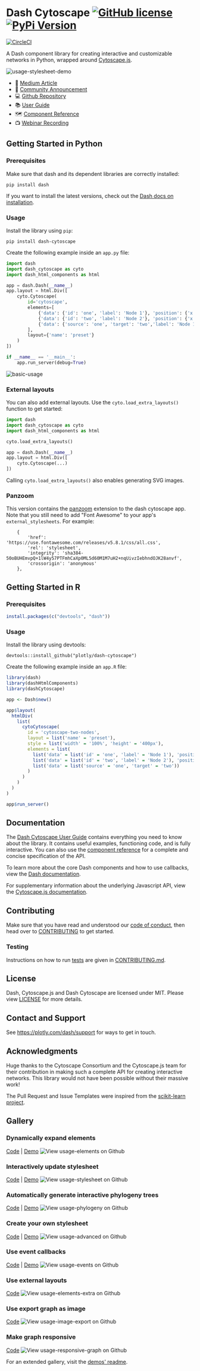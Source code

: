 # Dash Cytoscape [![GitHub license](https://img.shields.io/badge/license-MIT-blue.svg)](https://github.com/plotly/dash-cytoscape/blob/master/LICENSE) [![PyPi Version](https://img.shields.io/pypi/v/dash-cytoscape.svg)](https://pypi.org/project/dash-cytoscape/)
[![CircleCI](https://circleci.com/gh/plotly/dash-cytoscape.svg?style=svg)](https://circleci.com/gh/plotly/dash-cytoscape)

A Dash component library for creating interactive and customizable networks in Python, wrapped around [Cytoscape.js](http://js.cytoscape.org/).

![usage-stylesheet-demo](https://raw.githubusercontent.com/plotly/dash-cytoscape/master/demos/images/usage-stylesheet-demo.gif)

* 🌟 [Medium Article](https://medium.com/@plotlygraphs/introducing-dash-cytoscape-ce96cac824e4)
* 📣 [Community Announcement](https://community.plotly.com/t/announcing-dash-cytoscape/19095)
* 💻 [Github Repository](https://github.com/plotly/dash-cytoscape) 
* 📚 [User Guide](https://dash.plotly.com/cytoscape) 
* 🗺 [Component Reference](https://dash.plotly.com/cytoscape/reference)
* 📺 [Webinar Recording](https://www.youtube.com/watch?v=snXcIsCMQgk)

## Getting Started in Python

### Prerequisites

Make sure that dash and its dependent libraries are correctly installed:
```commandline
pip install dash
```

If you want to install the latest versions, check out the [Dash docs on installation](https://dash.plotly.com/installation).

### Usage

Install the library using `pip`:

```
pip install dash-cytoscape
```

Create the following example inside an `app.py` file:

```python
import dash
import dash_cytoscape as cyto
import dash_html_components as html

app = dash.Dash(__name__)
app.layout = html.Div([
    cyto.Cytoscape(
        id='cytoscape',
        elements=[
            {'data': {'id': 'one', 'label': 'Node 1'}, 'position': {'x': 50, 'y': 50}},
            {'data': {'id': 'two', 'label': 'Node 2'}, 'position': {'x': 200, 'y': 200}},
            {'data': {'source': 'one', 'target': 'two','label': 'Node 1 to 2'}}
        ],
        layout={'name': 'preset'}
    )
])

if __name__ == '__main__':
    app.run_server(debug=True)
```

![basic-usage](https://raw.githubusercontent.com/plotly/dash-cytoscape/master/demos/images/basic-usage.gif)

### External layouts

You can also add external layouts. Use the `cyto.load_extra_layouts()` function to get started:

```python
import dash
import dash_cytoscape as cyto
import dash_html_components as html

cyto.load_extra_layouts()

app = dash.Dash(__name__)
app.layout = html.Div([
    cyto.Cytoscape(...)
])
```

Calling `cyto.load_extra_layouts()` also enables generating SVG images.

### Panzoom

This version contains the [panzoom](https://github.com/cytoscape/cytoscape.js-panzoom) extension to the dash cytoscape app. Note that you still need to add "Font Awesome" to your app's `external_stylesheets`. For example:

```
    {
        'href': 'https://use.fontawesome.com/releases/v5.8.1/css/all.css',
        'rel': 'stylesheet',
        'integrity': 'sha384-50oBUHEmvpQ+1lW4y57PTFmhCaXp0ML5d60M1M7uH2+nqUivzIebhndOJK28anvf',
        'crossorigin': 'anonymous'
    },
```

## Getting Started in R

### Prerequisites

```R
install.packages(c("devtools", "dash"))
```
### Usage

Install the library using devtools:

```
devtools::install_github("plotly/dash-cytoscape")
```

Create the following example inside an `app.R` file:

```R
library(dash)
library(dashHtmlComponents)
library(dashCytoscape)

app <- Dash$new()

app$layout(
  htmlDiv(
    list(
      cytoCytoscape(
        id = 'cytoscape-two-nodes',
        layout = list('name' = 'preset'),
        style = list('width' = '100%', 'height' = '400px'),
        elements = list(
          list('data' = list('id' = 'one', 'label' = 'Node 1'), 'position' = list('x' = 75, 'y' = 75)),
          list('data' = list('id' = 'two', 'label' = 'Node 2'), 'position' = list('x' = 200, 'y' = 200)),
          list('data' = list('source' = 'one', 'target' = 'two'))
        )
      )
    )
  )
)

app$run_server()
```

## Documentation

The [Dash Cytoscape User Guide](https://dash.plotly.com/cytoscape/) contains everything you need to know about the library. It contains useful examples, functioning code, and is fully interactive. You can also use the [component reference](https://dash.plotly.com/cytoscape/reference/) for a complete and concise specification of the API. 

To learn more about the core Dash components and how to use callbacks, view the [Dash documentation](https://dash.plotly.com/).

For supplementary information about the underlying Javascript  API, view the [Cytoscape.js documentation](http://js.cytoscape.org/).

## Contributing

Make sure that you have read and understood our [code of conduct](CODE_OF_CONDUCT.md), then head over to [CONTRIBUTING](CONTRIBUTING.md) to get started.

### Testing

Instructions on how to run [tests](CONTRIBUTING.md#tests) are given in [CONTRIBUTING.md](CONTRIBUTING.md).

## License

Dash, Cytoscape.js and Dash Cytoscape are licensed under MIT. Please view [LICENSE](LICENSE) for more details.

## Contact and Support

See https://plotly.com/dash/support for ways to get in touch.

## Acknowledgments

Huge thanks to the Cytoscape Consortium and the Cytoscape.js team for their contribution in making such a complete API for creating interactive networks. This library would not have been possible without their massive work!

The Pull Request and Issue Templates were inspired from the
[scikit-learn project](https://github.com/scikit-learn/scikit-learn).

## Gallery

### Dynamically expand elements
[Code](usage-elements.py) | [Demo](https://dash-gallery.plotly.host/cytoscape-elements)
![View usage-elements on Github](demos/images/usage-elements-demo.gif)

### Interactively update stylesheet
[Code](usage-stylesheet.py) | [Demo](https://dash-gallery.plotly.host/cytoscape-stylesheet)
![View usage-stylesheet on Github](demos/images/usage-stylesheet.gif)

### Automatically generate interactive phylogeny trees
[Code](demos/usage-phylogeny.py) | [Demo](https://dash-gallery.plotly.host/cytoscape-phylogeny/)
![View usage-phylogeny on Github](demos/images/usage-phylogeny.gif)

### Create your own stylesheet
[Code](usage-advanced.py) | [Demo](https://dash-gallery.plotly.host/cytoscape-advanced)
![View usage-advanced on Github](demos/images/usage-advanced.gif)

### Use event callbacks
[Code](usage-events.py) | [Demo](https://dash-gallery.plotly.host/cytoscape-events)
![View usage-events on Github](demos/images/usage-events.gif)

### Use external layouts
[Code](demos/usage-elements-extra.py)
![View usage-elements-extra on Github](demos/images/usage-elements-extra.gif)

### Use export graph as image
[Code](demos/usage-image-export.py)
![View usage-image-export on Github](demos/images/usage-image-export.gif)

### Make graph responsive
[Code](demos/usage-responsive-graph.py)
![View usage-responsive-graph on Github](demos/images/usage-responsive-graph.gif)

For an extended gallery, visit the [demos' readme](demos/README.md).
